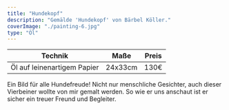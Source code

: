 ```yaml
---
title: "Hundekopf"
description: "Gemälde 'Hundekopf' von Bärbel Köller."
coverImage: "./painting-6.jpg"
type: "Öl"
---
```


| Technik                        | Maße    | Preis |
|--------------------------------|---------|-------|
| Öl auf leinenartigem Papier    | 24x33cm | 130€  |


Ein Bild für alle Hundefreude! Nicht nur menschliche Gesichter, auch dieser Vierbeiner wollte von mir gemalt werden. So wie er uns anschaut ist er sicher ein treuer Freund und Begleiter.